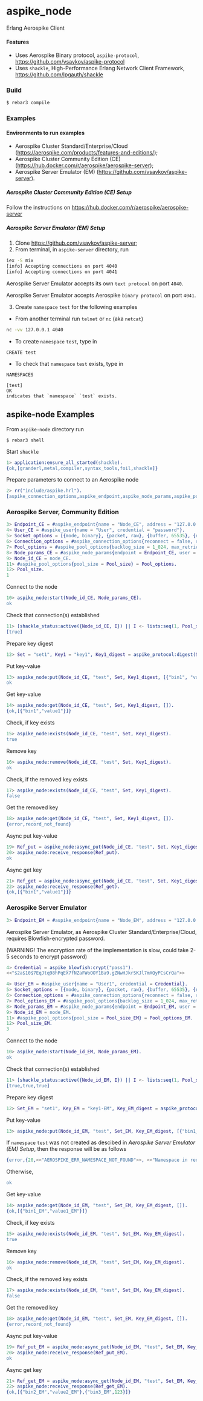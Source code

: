 aspike_node
=====

Erlang Aerospike Client

#### Features

* Uses Aerospike Binary protocol, ```aspike-protocol```, https://github.com/vsavkov/aspike-protocol
* Uses ```shackle```, High-Performance Erlang Network Client Framework, https://github.com/lpgauth/shackle

### Build
```bash
$ rebar3 compile
```


### Examples

#### Environments to run examples
- Aerospike Cluster Standard/Enterprise/Cloud (https://aerospike.com/products/features-and-editions/);
- Aerospike Cluster Community Edition (CE) (https://hub.docker.com/r/aerospike/aerospike-server);
- Aerospike Server Emulator (EM) (https://github.com/vsavkov/aspike-server).

##### Aerospike Cluster Community Edition (CE) Setup
Follow the instructions on https://hub.docker.com/r/aerospike/aerospike-server

##### Aerospike Server Emulator (EM) Setup
1. Clone https://github.com/vsavkov/aspike-server;
2. From terminal, in `aspike-server` directory, run
```bash
iex -S mix
[info] Accepting connections on port 4040
[info] Accepting connections on port 4041
```
Aerospike Server Emulator accepts its own `text protocol` on port `4040`.

Aerospike Server Emulator accepts Aerospike `binary protocol` on port `4041`.

3. Create `namespace` `test` for the following examples

- From another terminal run `telnet` or `nc` (aka `netcat`)
```bash
nc -vv 127.0.0.1 4040
```

- To create `namespace` `test`, type in
```
CREATE test
```

- To check that `namespace` `test` exists, type in
```
NAMESPACES
```

```
[test]
OK
indicates that `namespace` `test` exists.
```

## aspike-node Examples

From `aspike-node` directory run
```
$ rebar3 shell
```
Start `shackle`
```erlang
1> application:ensure_all_started(shackle).
{ok,[granderl,metal,compiler,syntax_tools,foil,shackle]}
```
Prepare parameters to connect to an Aerospike node
```erlang
2> rr("include/aspike.hrl").
[aspike_connection_options,aspike_endpoint,aspike_node_params,aspike_pool_options,aspike_user]
```
### Aerospike Server, Community Edition
```erlang
3> Endpoint_CE = #aspike_endpoint{name = "Node_CE", address = "127.0.0.1", port = 3000}.
4> User_CE = #aspike_user{name = "User", credential = "password"}.
5> Socket_options = [{mode, binary}, {packet, raw}, {buffer, 65535}, {nodelay, true}, {send_timeout, 50}, {send_timeout_close, true}].
6> Connection_options = #aspike_connection_options{reconnect = false, reconnect_time_min = 2_000, reconnect_time_max = 120_000, socket_options = Socket_options}.
7> Pool_options = #aspike_pool_options{backlog_size = 1_024, max_retries = 0, pool_size = 1, pool_strategy = random}.
8> Node_params_CE = #aspike_node_params{endpoint = Endpoint_CE, user = User_CE, connection_options = Connection_options, pool_options = Pool_options}.
9> Node_id_CE = node_CE.
11> #aspike_pool_options{pool_size = Pool_size} = Pool_options.
12> Pool_size.
1
```
Connect to the node
```erlang
10> aspike_node:start(Node_id_CE, Node_params_CE).
ok
```
Check that connection(s) established 
```erlang
11> [shackle_status:active({Node_id_CE, I}) || I <- lists:seq(1, Pool_size)].
[true]
```
Prepare key digest
```erlang
12> Set = "set1", Key1 = "key1", Key1_digest = aspike_protocol:digest(Set, Key1).
```
Put key-value
```erlang
13> aspike_node:put(Node_id_CE, "test", Set, Key1_digest, [{"bin1", "value1"}]).
ok
```
Get key-value
```erlang
14> aspike_node:get(Node_id_CE, "test", Set, Key1_digest, []).
{ok,[{"bin1","value1"}]}
```
Check, if key exists
```erlang
15> aspike_node:exists(Node_id_CE, "test", Set, Key1_digest).
true
```
Remove key
```erlang
16> aspike_node:remove(Node_id_CE, "test", Set, Key1_digest).
ok
```
Check, if the removed key exists
```erlang
17> aspike_node:exists(Node_id_CE, "test", Set, Key1_digest).
false
```
Get the removed key
```erlang
18> aspike_node:get(Node_id_CE, "test", Set, Key1_digest, []).
{error,record_not_found}
```
Async put key-value
```erlang
19> Ref_put = aspike_node:async_put(Node_id_CE, "test", Set, Key1_digest, [{"bin1", "value1"}]).
20> aspike_node:receive_response(Ref_put).
ok
```
Async get key
```erlang
21> Ref_get = aspike_node:async_get(Node_id_CE, "test", Set, Key1_digest, []).
22> aspike_node:receive_response(Ref_get).
{ok,[{"bin1","value1"}]}
```

### Aerospike Server Emulator
```erlang
3> Endpoint_EM = #aspike_endpoint{name = "Node_EM", address = "127.0.0.1", port = 4041}.
```
Aerospike Server Emulator, as Aerospike Cluster Standard/Enterprise/Cloud, requires Blowfish-encrypted password.

(WARNING! The encryption rate of the implementation is slow, could take 2-5 seconds to encrypt password)
```erlang
4> Credential = aspike_blowfish:crypt("pass1").
<<"$2a$10$7EqJtq98hPqEX7fNZaFWoOOY1Ba9.gZNwHJkrSKJl7mXQyPCsCrQa">>
```
```erlang
4> User_EM = #aspike_user{name = "User1", credential = Credential}.
5> Socket_options = [{mode, binary}, {packet, raw}, {buffer, 65535}, {nodelay, true}, {send_timeout, 50}, {send_timeout_close, true}].
6> Connection_options = #aspike_connection_options{reconnect = false, reconnect_time_min = 2_000, reconnect_time_max = 120_000, socket_options = Socket_options}.
7> Pool_options_EM = #aspike_pool_options{backlog_size = 1_024, max_retries = 0, pool_size = 3, pool_strategy = random}.
8> Node_params_EM = #aspike_node_params{endpoint = Endpoint_EM, user = User_EM, connection_options = Connection_options, pool_options = Pool_options_EM}.
9> Node_id_EM = node_EM.
11> #aspike_pool_options{pool_size = Pool_size_EM} = Pool_options_EM.
12> Pool_size_EM.
3
```
Connect to the node
```erlang
10> aspike_node:start(Node_id_EM, Node_params_EM).
ok
```
Check that connection(s) established
```erlang
11> [shackle_status:active({Node_id_EM, I}) || I <- lists:seq(1, Pool_size_EM)].
[true,true,true]
```
Prepare key digest
```erlang
12> Set_EM = "set1", Key_EM = "key1-EM", Key_EM_digest = aspike_protocol:digest(Set_EM, Key_EM).
```
Put key-value
```erlang
13> aspike_node:put(Node_id_EM, "test", Set_EM, Key_EM_digest, [{"bin1_EM", "value1_EM"}]).
```
If `namespace` `test` was not created as descibed in _Aerospike Server Emulator (EM) Setup_, then the response will be as follows
```erlang
{error,{20,<<"AEROSPIKE_ERR_NAMESPACE_NOT_FOUND">>, <<"Namespace in request not found on server.">>}}
```
Otherwise,
```erlang
ok
```
Get key-value
```erlang
14> aspike_node:get(Node_id_EM, "test", Set_EM, Key_EM_digest, []).
{ok,[{"bin1_EM","value1_EM"}]}
```
Check, if key exists
```erlang
15> aspike_node:exists(Node_id_EM, "test", Set_EM, Key_EM_digest).
true
```
Remove key
```erlang
16> aspike_node:remove(Node_id_EM, "test", Set_EM, Key_EM_digest).
ok
```
Check, if the removed key exists
```erlang
17> aspike_node:exists(Node_id_EM, "test", Set_EM, Key_EM_digest).
false
```
Get the removed key
```erlang
18> aspike_node:get(Node_id_EM, "test", Set_EM, Key_EM_digest, []).
{error,record_not_found}
```
Async put key-value
```erlang
19> Ref_put_EM = aspike_node:async_put(Node_id_EM, "test", Set_EM, Key_EM_digest, [{"bin2_EM", "value2_EM"}, {"bin3_EM", 123}]).
20> aspike_node:receive_response(Ref_put_EM).
ok
```
Async get key
```erlang
21> Ref_get_EM = aspike_node:async_get(Node_id_EM, "test", Set_EM, Key_EM_digest, []).
22> aspike_node:receive_response(Ref_get_EM).
{ok,[{"bin2_EM","value2_EM"},{"bin3_EM",123}]}
```

